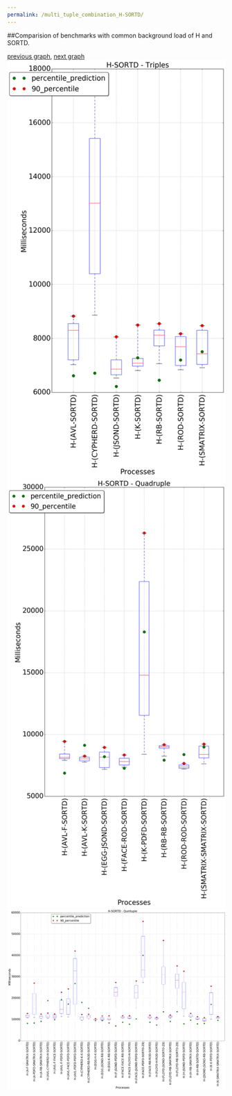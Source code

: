 ```yaml
---
permalink: /multi_tuple_combination_H-SORTD/
---
```


##Comparision of benchmarks with common background load of H and SORTD.

[previous graph](../multi_tuple_combination_H-SMATRIX/), [next graph](../multi_tuple_combination_H-ZB/)
![graph figure](./images/triple/H/H-SORTD_box.png)![graph figure](./images/quadruple/H/H-SORTD_box.png)![graph figure](./images/quintuple/H/H-SORTD_box.png)